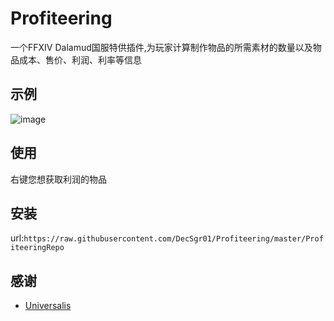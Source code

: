 # Profiteering

一个FFXIV Dalamud国服特供插件,为玩家计算制作物品的所需素材的数量以及物品成本、售价、利润、利率等信息  

## 示例  

![image](https://user-images.githubusercontent.com/46422979/221414169-db2778ce-1266-41bf-91ab-89176c13e320.png)

## 使用

右键您想获取利润的物品

## 安装
url:`https://raw.githubusercontent.com/DecSgr01/Profiteering/master/ProfiteeringRepo`

## 感谢  

* [Universalis](https://github.com/Universalis-FFXIV/Universalis)  
